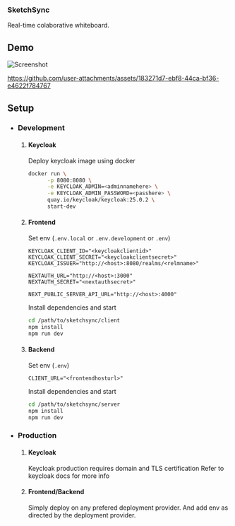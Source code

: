 ### SketchSync

Real-time colaborative whiteboard.

## Demo
![Screenshot](https://github.com/user-attachments/assets/b1ec5569-9b0e-4a16-9e73-e34bb57464e1)

https://github.com/user-attachments/assets/183271d7-ebf8-44ca-bf36-e4622f784767

## Setup

- ### Development

  1.  #### Keycloak
      Deploy keycloak image using docker
      ```bash
      docker run \
            -p 8080:8080 \
            -e KEYCLOAK_ADMIN=<adminnamehere> \
            -e KEYCLOAK_ADMIN_PASSWORD=<passhere> \
            quay.io/keycloak/keycloak:25.0.2 \
            start-dev
      ```
  2.  #### Frontend

      Set env (`.env.local` or `.env.development` or `.env`)

      ```env
      KEYCLOAK_CLIENT_ID="<keycloakclientid>"
      KEYCLOAK_CLIENT_SECRET="<keycloakclientsecret>"
      KEYCLOAK_ISSUER="http://<host>:8080/realms/<relmname>"

      NEXTAUTH_URL="http://<host>:3000"
      NEXTAUTH_SECRET="<nextauthsecret>"

      NEXT_PUBLIC_SERVER_API_URL="http://<host>:4000"
      ```

      Install dependencies and start

      ```bash
      cd /path/to/sketchsync/client
      npm install
      npm run dev
      ```

  3.  #### Backend
      Set env (`.env`)
      ```env
      CLIENT_URL="<frontendhosturl>"
      ```

      Install dependencies and start
      
      ```bash
      cd /path/to/sketchsync/server
      npm install
      npm run dev
      ```

- ### Production
  1.  #### Keycloak
      Keycloak production requires domain and TLS certification
      Refer to keycloak docs for more info
  2.  #### Frontend/Backend
      Simply deploy on any prefered deployment provider.
      And add env as directed by the deployment provider.
